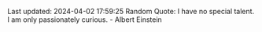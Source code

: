 Last updated: 2024-04-02 17:59:25
Random Quote: I have no special talent. I am only passionately curious. - Albert Einstein